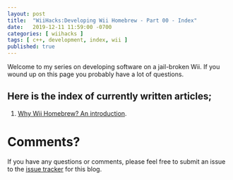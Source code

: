 ```yaml
---
layout: post
title:  "WiiHacks:Developing Wii Homebrew - Part 00 - Index"
date:   2019-12-11 11:59:00 -0700
categories: [ wiihacks ]
tags: [ c++, development, index, wii ]
published: true
---
```


Welcome to my series on developing software on a jail-broken Wii. If you wound up on this page you probably have a lot of questions.

Here is the index of currently written articles;
----
1. [Why Wii Homebrew? An introduction](/wiihacks/2019/12/12/wii_homebrew_01_intro.html).

# Comments?

If you have any questions or comments, please feel free to submit an issue to the [issue tracker](https://github.com/bloodythorn/bloodythorn.github.io/issues) for this blog.

